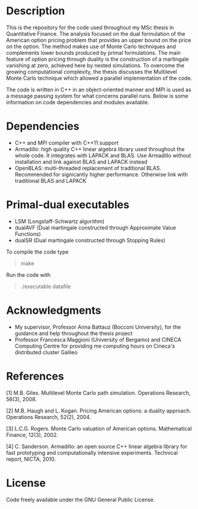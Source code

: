 Description
===========
This is the repository for the code used throughout my MSc thesis in Quantitative Finance. The analysis focused on the dual formulation of the American option pricing problem that provides an upper bound on the price on the option. The method makes use of Monte Carlo techniques and complements lower bounds produced by primal formulations. The main feature of option pricing through duality is the construction of a martingale vanishing at zero, achieved here by nested simulations. To overcome the growing computational complexity, the thesis discusses the Multilevel Monte Carlo technique which allowed a parallel implementation of the code.

The code is written in C++ in an object-oriented manner and MPI is used as a message passing system for what concerns parallel runs. Below is some information on code dependencies and modules available.

Dependencies
===========
* C++ and MPI compiler with C++11 support
* Armadillo: high quality C++ linear algebra library used throughout the whole code. It integrates with LAPACK and BLAS. Use Armadillo without installation and link against BLAS and LAPACK instead
* OpenBLAS: multi-threaded replacement of traditional BLAS. Recommended for signicantly higher performance. Otherwise link with traditional BLAS and LAPACK

Primal-dual executables
===========
* LSM (Longstaff-Schwartz algorithm)
* dualAVF (Dual martingale constructed through Approximate Value Functions)
* dualSR (Dual martingale constructed through Stopping Rules)

To compile the code type

>make

Run the code with

>./executable datafile

Acknowledgments
===========
* My supervisor, Professor Anna Battauz (Bocconi University), for the guidance and help throughout the thesis project
* Professor Francesca Maggioni (University of Bergamo) and CINECA Computing Centre for providing me computing hours on Cineca's distributed cluster Galileo

References
===========
[1] M.B. Giles. Multilevel Monte Carlo path simulation. Operations Research, 56(3),
2008.

[2] M.B. Haugh and L. Kogan. Pricing American options: a duality approach. Operations
Research, 52(2), 2004.

[3] L.C.G. Rogers. Monte Carlo valuation of American options. Mathematical Finance,
12(3), 2002.

[4] C. Sanderson. Armadillo: an open source C++ linear algebra library for fast prototyping
and computationally intensive experiments. Technical report, NICTA, 2010.

License
===========
Code freely available under the GNU General Public License.
